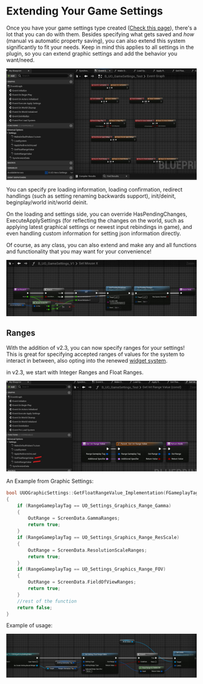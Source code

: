 # Extending Your Game Settings 

Once you have your game settings type created ([Check this page](/3-CreatingYourOwnGameSettings.md)), there's a lot that you can do with them. Besides specifying what gets saved and _how_ (manual vs automatic property saving), you can also extend this system significantly to fit your needs. Keep in mind this applies to all settings in the plugin, so you can extend graphic settings and add the behavior you want/need.  

![image](/Resources/Framework/SS_TestGame_Overrides.jpg)  

You can specify pre loading information, loading confirmation, redirect handlings (such as setting renaming backwards support), init/deinit, beginplay/world init/world deinit.

On the loading and settings side, you can override HasPendingChanges, ExecuteApplySettings (for reflecting the changes on the world, such as applying latest graphical settings or newest input rebindings in game), and even handling custom information for setting json information directly.  

Of course, as any class, you can also extend and make any and all functions and functionality that you may want for your convenience!  

![Image](/Resources/Framework/SS_TestGame_SetMouseX.jpg)  

## Ranges

With the addition of v2.3, you can now specify ranges for your settings! This is great for specifying accepted ranges of values for the system to interact in between, also opting into the renewed [widget system](/3-WorkingWithWidgets.md). 

in v2.3, we start with Integer Ranges and Float Ranges.  

![Ranges](/Resources/Framework/SS_Graph_Ranges.jpg)  

An Example from Graphic Settings:  

```cpp
bool UUOGraphicSettings::GetFloatRangeValue_Implementation(FGameplayTag RangeGameplayTag, FName AdditionalSpecifier, FFloatRange& OutRange) const
{
	if (RangeGameplayTag == UO_Settings_Graphics_Range_Gamma)
	{
		OutRange = ScreenData.GammaRanges;
		return true;
	}
	if (RangeGameplayTag == UO_Settings_Graphics_Range_ResScale)
	{
		OutRange = ScreenData.ResolutionScaleRanges;
		return true;
	}
	if (RangeGameplayTag == UO_Settings_Graphics_Range_FOV)
	{
		OutRange = ScreenData.FieldOfViewRanges;
		return true;
	}
    //rest of the function 
    return false;
}
```

Example of usage:  

![image](/Resources/Framework/SS_Graph_RangeWidgets.jpg)  